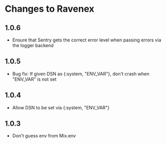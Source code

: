 # Changes to Ravenex

## 1.0.6

* Ensure that Sentry gets the correct error level when passing errors via the logger backend

## 1.0.5

* Bug fix: If given DSN as {:system, "ENV_VAR"}, don't crash when "ENV_VAR" is not set

## 1.0.4

* Allow DSN to be set via {:system, "ENV_VAR"}

## 1.0.3

* Don't guess env from Mix.env
